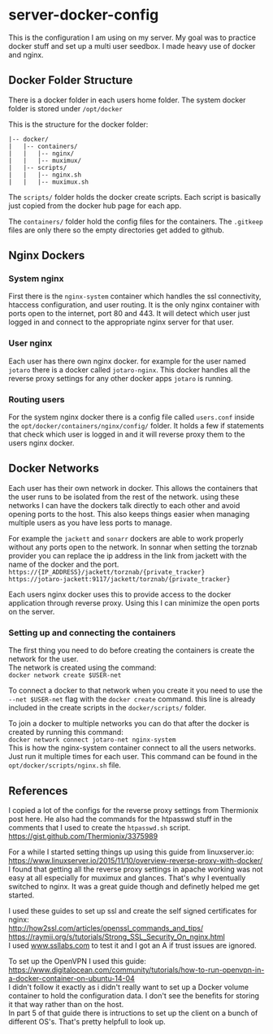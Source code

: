 # server-docker-config
This is the configuration I am using on my server. My goal was to practice docker stuff and set up a multi user seedbox. I made heavy use of docker and nginx.

## Docker Folder Structure
There is a docker folder in each users home folder. The system docker folder is stored under `/opt/docker`

This is the structure for the docker folder:
```
|-- docker/
|   |-- containers/
|   |   |-- nginx/
|   |   |-- muximux/
|   |-- scripts/
|   |   |-- nginx.sh
|   |   |-- muximux.sh
```

The `scripts/` folder holds the docker create scripts. Each script is basically just copied from the docker hub page for each app.

The `containers/` folder hold the config files for the containers. The `.gitkeep` files are only there so the empty directories get added to github.

## Nginx Dockers
### System nginx
First there is the `nginx-system` container which handles the ssl connectivity, htaccess configuration, and user routing. It is the only nginx container with ports open to the internet, port 80 and 443. It will detect which user just logged in and connect to the appropriate nginx server for that user.

### User nginx
Each user has there own nginx docker. for example for the user named `jotaro` there is a docker called `jotaro-nginx`.
This docker handles all the reverse proxy settings for any other docker apps `jotaro` is running.

### Routing users
For the system nginx docker there is a config file called `users.conf` inside the `opt/docker/containers/nginx/config/` folder. It holds a few if statements that check which user is logged in and it will reverse proxy them to the users nginx docker.

## Docker Networks
Each user has their own network in docker. This allows the containers that the user runs to be isolated from the rest of the network. using these networks I can have the dockers talk directly to each other and avoid opening ports to the host. This also keeps things easier when managing multiple users as you have less ports to manage.

For example the `jackett` and `sonarr` dockers are able to work properly without any ports open to the network. In sonnar when setting the torznab provider you can replace the ip address in the link from jackett with the name of the docker and the port.<br/> 
`https://{IP_ADDRESS}/jackett/torznab/{private_tracker}`<br/> 
`https://jotaro-jackett:9117/jackett/torznab/{private_tracker}`<br/> 

Each users nginx docker uses this to provide access to the docker application through reverse proxy. Using this I can minimize the open ports on the server.

### Setting up and connecting the containers
The first thing you need to do before creating the containers is create the network for the user.<br/> 
The network is created using the command:<br/> 
`docker network create $USER-net`<br/> 

To connect a docker to that network when you create it you need to use the `--net $USER-net` flag with the `docker create` command. this line is already included in the create scripts in the `docker/scripts/` folder.

To join a docker to multiple networks you can do that after the docker is created by running this command:<br/> 
`docker network connect jotaro-net nginx-system`<br/> 
This is how the nginx-system container connect to all the users networks. Just run it multiple times for each user. This command can be found in the `opt/docker/scripts/nginx.sh` file.


## References
I copied a lot of the configs for the reverse proxy settings from Thermionix post here. He also had the commands for the htpasswd stuff in the comments that I used to create the `htpasswd.sh` script.<br/> 
https://gist.github.com/Thermionix/3375989<br/> 

For a while I started setting things up using this guide from linuxserver.io:<br/> 
https://www.linuxserver.io/2015/11/10/overview-reverse-proxy-with-docker/<br/> 
I found that getting all the reverse proxy settings in apache working was not easy at all especially for muximux and glances. That's why I eventually switched to nginx. It was a great guide though and definetly helped me get started.


I used these guides to set up ssl and create the self signed certificates for nginx:<br/> 
http://how2ssl.com/articles/openssl_commands_and_tips/<br/> 
https://raymii.org/s/tutorials/Strong_SSL_Security_On_nginx.html<br/> 
I used www.ssllabs.com to test it and I got an A if trust issues are ignored.


To set up the OpenVPN I used this guide: <br/> 
https://www.digitalocean.com/community/tutorials/how-to-run-openvpn-in-a-docker-container-on-ubuntu-14-04<br/> 
I didn't follow it exactly as i didn't really want to set up a Docker volume container to hold the configuration data. I don't see the benefits for storing it that way rather than on the host.<br/> 
In part 5 of that guide there is intructions to set up the client on a bunch of different OS's. That's pretty helpfull to look up.
